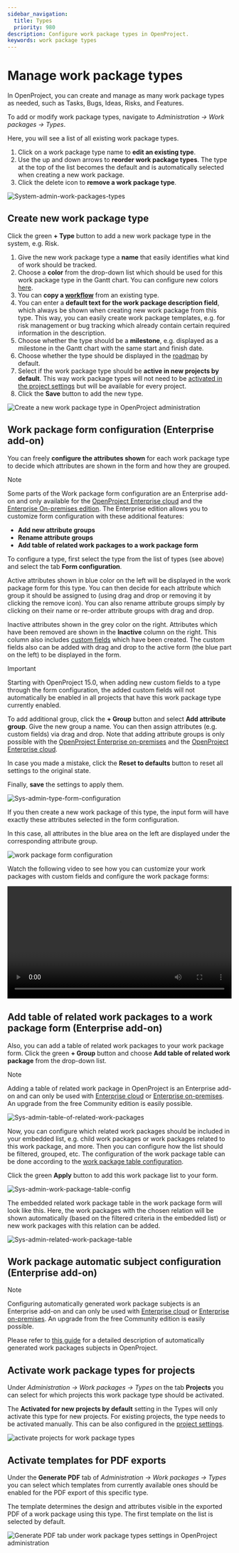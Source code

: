 ```yaml
---
sidebar_navigation:
  title: Types
  priority: 980
description: Configure work package types in OpenProject.
keywords: work package types
---
```


# Manage work package types

In OpenProject, you can create and manage as many work package types as needed, such as Tasks, Bugs, Ideas, Risks, and Features.

To add or modify work package types, navigate to *Administration → Work packages → Types*.

Here, you will see a list of all existing work package types.

1. Click on a work package type name to **edit an existing type**.
2. Use the up and down arrows to **reorder work package types**. The type at the top of the list becomes the default and is automatically selected when creating a new work package.
3. Click the delete icon to **remove a work package type**.

![System-admin-work-packages-types](openproject_system_guide_work_package_types.png)

## Create new work package type

Click the green **+ Type** button to add a new work package type in the system, e.g. Risk.

1. Give the new work package type a **name** that easily identifies what kind of work should be tracked.
2. Choose a **color** from the drop-down list which should be used for this work package type in the Gantt chart. You can configure new colors [here](../../colors).
3. You can **copy a [workflow](../work-package-workflows)** from an existing type.
4. You can enter a **default text for the work package description field**, which always be shown when creating new work package from this type. This way, you can easily create work package templates, e.g. for risk management or bug tracking which already contain certain required information in the description.
5. Choose whether the type should be a **milestone**, e.g. displayed as a milestone in the Gantt chart with the same start and finish date.
6. Choose whether the type should be displayed in the [roadmap](../../../user-guide/roadmap/) by default.
7. Select if the work package type should be **active in new projects by default**. This way work package types will not need to be [activated in the project settings](../../../user-guide/projects/project-settings/work-packages/#work-package-types) but will be available for every project.
8. Click the **Save** button to add the new type.

![Create a new work package type in OpenProject administration](openproject_system_guide_new_work_package_typ.png)

## Work package form configuration (Enterprise add-on)

You can freely **configure the attributes shown** for each work package type to decide which attributes are shown in the form and how they are grouped.

> [!NOTE]
> Some parts of the Work package form configuration are an Enterprise add-on and only available for the [OpenProject Enterprise cloud](https://www.openproject.org/enterprise-edition/#hosting-options) and the [Enterprise On-premises edition](https://www.openproject.org/enterprise-edition/).
> The Enterprise edition allows you to customize form configuration with these additional features:
>
> - **Add new attribute groups**
> - **Rename attribute groups**
> - **Add table of related work packages to a work package form**

To configure a type, first select the type from the list of types (see above) and select the tab **Form configuration**.

Active attributes shown in blue color on the left will be displayed in the work package form for this type.
You can then decide for each attribute which group it should be assigned to (using drag and drop or removing it by clicking the remove  icon). You can also rename attribute groups simply by clicking on their name or re-order attribute groups with drag and drop.

Inactive attributes shown in the grey color on the right. Attributes which have been removed are shown in the **Inactive** column on the right. This column also includes [custom fields](../../custom-fields) which have been created. The custom fields also can be added with drag and drop to the active form (the blue part on the left) to be displayed in the form.

> [!IMPORTANT]
>
> Starting with OpenProject 15.0, when adding new custom fields to a type through the  form configuration, the added custom fields will not automatically be enabled in all projects that have this work package type currently enabled.

To add additional group, click the **+ Group** button and select **Add attribute group**. Give the new group a name. You can then assign attributes (e.g. custom fields) via drag and drop. Note that adding attribute groups is only possible with the [OpenProject Enterprise on-premises](https://www.openproject.org/enterprise-edition/) and the [OpenProject Enterprise cloud](https://www.openproject.org/enterprise-edition/#hosting-options).

In case you made a mistake, click the **Reset to defaults** button to reset all settings to the original state.

Finally, **save** the settings to apply them.

![Sys-admin-type-form-configuration](openproject_system_guide_wp_form_configuration.png)

If you then create a new work package of this type, the input form will have exactly these attributes selected in the form configuration.

In this case, all attributes in the blue area on the left are displayed under the corresponding attribute group.

![work package form configuration](openproject_system_guide_new_risk_wp.png)

Watch the following video to see how you can customize your work packages with custom fields and configure the work package forms:

<video src="https://openproject-docs.s3.eu-central-1.amazonaws.com/videos/OpenProject-Forms-and-Custom-Fields-1.mp4" type="video/mp4" controls="" style="width:100%"></video>

## Add table of related work packages to a work package form (Enterprise add-on)

Also, you can add a table of related work packages to your work package form. Click the green **+ Group** button and choose **Add table of related work package** from the drop-down list.

> [!NOTE]
> Adding a table of related work package in OpenProject is an Enterprise add-on and can only be used with [Enterprise cloud](../../../enterprise-guide/enterprise-cloud-guide/) or [Enterprise on-premises](../../../enterprise-guide/enterprise-on-premises-guide/). An upgrade from the free Community edition is easily possible.

![Sys-admin-table-of-related-work-packages](openproject_system_guide_table_of_related_wp.png)

Now, you can configure which related work packages should be included in your embedded list, e.g. child work packages or work packages related to this work package, and more. Then you can configure how the list should be filtered, grouped, etc. The configuration of the work package table can be done according to the [work package table configuration](../../../user-guide/work-packages/work-package-table-configuration/).

Click the green **Apply** button to add this work package list to your form.

![Sys-admin-work-package-table-config](openproject_system_admin_guide_filter_wp.png)

The embedded related work package table in the work package form will look like this. Here, the work packages with the chosen relation will be shown automatically (based on the filtered criteria in the embedded list) or new work packages with this relation can be added.

![Sys-admin-related-work-package-table](open_project_admin_related_wp_table.png)

## Work package automatic subject configuration (Enterprise add-on)

> [!NOTE]
> Configuring automatically generated work package subjects is an Enterprise add-on and can only be used with [Enterprise cloud](../../../enterprise-guide/enterprise-cloud-guide/) or [Enterprise on-premises](../../../enterprise-guide/enterprise-on-premises-guide/). An upgrade from the free Community edition is easily possible.

Please refer to [this guide](automatic-subjects) for a detailed description of automatically generated work packages subjects in OpenProject. 


## Activate work package types for projects

Under *Administration -> Work packages -> Types* on the tab **Projects** you can select for which projects this work package type should be activated.

The **Activated for new projects by default** setting in the Types will only activate this type for new projects. For existing projects, the type needs to be activated manually.
This can be also configured in the [project settings](../../../user-guide/projects/project-settings).

![activate projects for work package types](image-20200116150513323.png)

## Activate templates for PDF exports

Under the **Generate PDF** tab of  *Administration -> Work packages -> Types* you can select which templates from currently available ones should be enabled for the PDF export of this specific type. 

The template determines the design and attributes visible in the exported PDF of a work package using this type. The first  template on the list is selected by default.

![Generate PDF tab under work package types settings in OpenProject administration](openproject_system_guide_work_package_types_pdf_tab.png)

